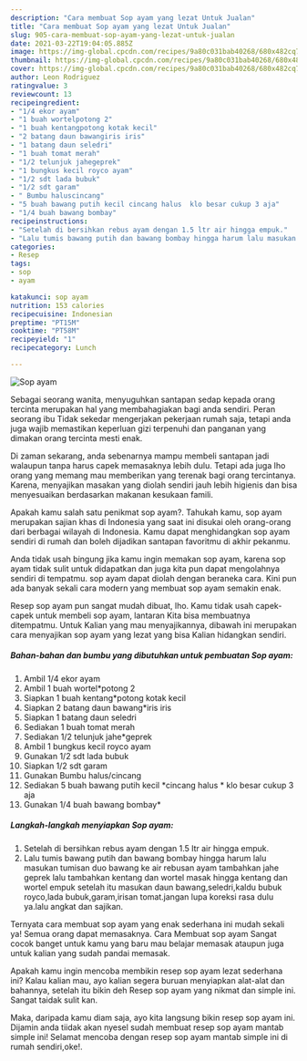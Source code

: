 ```yaml
---
description: "Cara membuat Sop ayam yang lezat Untuk Jualan"
title: "Cara membuat Sop ayam yang lezat Untuk Jualan"
slug: 905-cara-membuat-sop-ayam-yang-lezat-untuk-jualan
date: 2021-03-22T19:04:05.885Z
image: https://img-global.cpcdn.com/recipes/9a80c031bab40268/680x482cq70/sop-ayam-foto-resep-utama.jpg
thumbnail: https://img-global.cpcdn.com/recipes/9a80c031bab40268/680x482cq70/sop-ayam-foto-resep-utama.jpg
cover: https://img-global.cpcdn.com/recipes/9a80c031bab40268/680x482cq70/sop-ayam-foto-resep-utama.jpg
author: Leon Rodriguez
ratingvalue: 3
reviewcount: 13
recipeingredient:
- "1/4 ekor ayam"
- "1 buah wortelpotong 2"
- "1 buah kentangpotong kotak kecil"
- "2 batang daun bawangiris iris"
- "1 batang daun seledri"
- "1 buah tomat merah"
- "1/2 telunjuk jahegeprek"
- "1 bungkus kecil royco ayam"
- "1/2 sdt lada bubuk"
- "1/2 sdt garam"
- " Bumbu haluscincang"
- "5 buah bawang putih kecil cincang halus  klo besar cukup 3 aja"
- "1/4 buah bawang bombay"
recipeinstructions:
- "Setelah di bersihkan rebus ayam dengan 1.5 ltr air hingga empuk."
- "Lalu tumis bawang putih dan bawang bombay hingga harum lalu masukan tumisan duo bawang ke air rebusan ayam tambahkan jahe geprek lalu tambahkan kentang dan wortel masak hingga kentang dan wortel empuk setelah itu masukan daun bawang,seledri,kaldu bubuk royco,lada bubuk,garam,irisan tomat.jangan lupa koreksi rasa dulu ya.lalu angkat dan sajikan."
categories:
- Resep
tags:
- sop
- ayam

katakunci: sop ayam 
nutrition: 153 calories
recipecuisine: Indonesian
preptime: "PT15M"
cooktime: "PT58M"
recipeyield: "1"
recipecategory: Lunch

---
```



![Sop ayam](https://img-global.cpcdn.com/recipes/9a80c031bab40268/680x482cq70/sop-ayam-foto-resep-utama.jpg)

Sebagai seorang wanita, menyuguhkan santapan sedap kepada orang tercinta merupakan hal yang membahagiakan bagi anda sendiri. Peran seorang ibu Tidak sekedar mengerjakan pekerjaan rumah saja, tetapi anda juga wajib memastikan keperluan gizi terpenuhi dan panganan yang dimakan orang tercinta mesti enak.

Di zaman  sekarang, anda sebenarnya mampu membeli santapan jadi walaupun tanpa harus capek memasaknya lebih dulu. Tetapi ada juga lho orang yang memang mau memberikan yang terenak bagi orang tercintanya. Karena, menyajikan masakan yang diolah sendiri jauh lebih higienis dan bisa menyesuaikan berdasarkan makanan kesukaan famili. 



Apakah kamu salah satu penikmat sop ayam?. Tahukah kamu, sop ayam merupakan sajian khas di Indonesia yang saat ini disukai oleh orang-orang dari berbagai wilayah di Indonesia. Kamu dapat menghidangkan sop ayam sendiri di rumah dan boleh dijadikan santapan favoritmu di akhir pekanmu.

Anda tidak usah bingung jika kamu ingin memakan sop ayam, karena sop ayam tidak sulit untuk didapatkan dan juga kita pun dapat mengolahnya sendiri di tempatmu. sop ayam dapat diolah dengan beraneka cara. Kini pun ada banyak sekali cara modern yang membuat sop ayam semakin enak.

Resep sop ayam pun sangat mudah dibuat, lho. Kamu tidak usah capek-capek untuk membeli sop ayam, lantaran Kita bisa membuatnya ditempatmu. Untuk Kalian yang mau menyajikannya, dibawah ini merupakan cara menyajikan sop ayam yang lezat yang bisa Kalian hidangkan sendiri.

<!--inarticleads1-->

##### Bahan-bahan dan bumbu yang dibutuhkan untuk pembuatan Sop ayam:

1. Ambil 1/4 ekor ayam
1. Ambil 1 buah wortel*potong 2
1. Siapkan 1 buah kentang*potong kotak kecil
1. Siapkan 2 batang daun bawang*iris iris
1. Siapkan 1 batang daun seledri
1. Sediakan 1 buah tomat merah
1. Sediakan 1/2 telunjuk jahe*geprek
1. Ambil 1 bungkus kecil royco ayam
1. Gunakan 1/2 sdt lada bubuk
1. Siapkan 1/2 sdt garam
1. Gunakan  Bumbu halus/cincang
1. Sediakan 5 buah bawang putih kecil *cincang halus * klo besar cukup 3 aja
1. Gunakan 1/4 buah bawang bombay*




<!--inarticleads2-->

##### Langkah-langkah menyiapkan Sop ayam:

1. Setelah di bersihkan rebus ayam dengan 1.5 ltr air hingga empuk.
1. Lalu tumis bawang putih dan bawang bombay hingga harum lalu masukan tumisan duo bawang ke air rebusan ayam tambahkan jahe geprek lalu tambahkan kentang dan wortel masak hingga kentang dan wortel empuk setelah itu masukan daun bawang,seledri,kaldu bubuk royco,lada bubuk,garam,irisan tomat.jangan lupa koreksi rasa dulu ya.lalu angkat dan sajikan.




Ternyata cara membuat sop ayam yang enak sederhana ini mudah sekali ya! Semua orang dapat memasaknya. Cara Membuat sop ayam Sangat cocok banget untuk kamu yang baru mau belajar memasak ataupun juga untuk kalian yang sudah pandai memasak.

Apakah kamu ingin mencoba membikin resep sop ayam lezat sederhana ini? Kalau kalian mau, ayo kalian segera buruan menyiapkan alat-alat dan bahannya, setelah itu bikin deh Resep sop ayam yang nikmat dan simple ini. Sangat taidak sulit kan. 

Maka, daripada kamu diam saja, ayo kita langsung bikin resep sop ayam ini. Dijamin anda tiidak akan nyesel sudah membuat resep sop ayam mantab simple ini! Selamat mencoba dengan resep sop ayam mantab simple ini di rumah sendiri,oke!.

